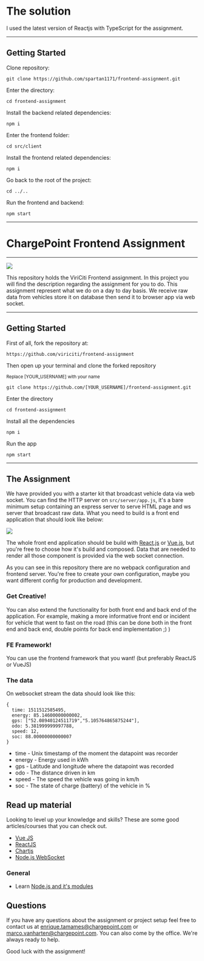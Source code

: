 # The solution

I used the latest version of Reactjs with TypeScript for the assignment.

---

## Getting Started

Clone repository:

`git clone https://github.com/spartan1171/frontend-assignment.git`

Enter the directory:

`cd frontend-assignment`

Install the backend related dependencies:

`npm i`

Enter the frontend folder:

`cd src/client`

Install the frontend related dependencies:

`npm i`

Go back to the root of the project:

`cd ../..`

Run the frontend and backend:

`npm start`

---

# ChargePoint Frontend Assignment

---

![](https://imgs.xkcd.com/comics/self_description.png)

This repository holds the ViriCiti Frontend assignment. In this project you will find the description regarding the assignment for you to do. This assignment represent what we do on a day to day basis. We receive raw data from vehicles store it on database then send it to browser app via web socket.

---

## Getting Started

First of all, fork the repository at:

`https://github.com/viriciti/frontend-assignment`

Then open up your terminal and clone the forked repository

<sup>Replace [YOUR_USERNAME] with your name</sup>

`git clone https://github.com/[YOUR_USERNAME]/frontend-assignment.git`

Enter the directory

`cd frontend-assignment`

Install all the dependencies

`npm i`

Run the app

`npm start`

---

## The Assignment

We have provided you with a starter kit that broadcast vehicle data via web socket. You can find the HTTP server on `src/server/app.js`, it's a bare minimum setup containing an express server to serve HTML page and ws server that broadcast raw data. What you need to build is a front end application that should look like below:

![](https://github.com/viriciti/frontend-assignment/raw/master/sketch.png)

The whole front end application should be build with [React.js](https://reactjs.org/) or [Vue.js](https://vuejs.org/), but you're free to choose how it's build and composed. Data that are needed to render all those component is provided via the web socket connection.

As you can see in this repository there are no webpack configuration and frontend server. You're free to create your own configuration, maybe you want different config for production and development.

### Get Creative!

You can also extend the functionality for both front end and back end of the application. For example, making a more informative front end or incident for vehicle that went to fast on the road (this can be done both in the front end and back end, double points for back end implementation ;) )

### FE Framework!

You can use the frontend framework that you want! (but preferably ReactJS or VueJS)

### The data

On websocket stream the data should look like this:

```JS
{
  time: 1511512585495,
  energy: 85.14600000000002,
  gps: ["52.08940124511719","5.105764865875244"],
  odo: 5.381999999997788,
  speed: 12,
  soc: 88.00000000000007
}
```

- time - Unix timestamp of the moment the datapoint was recorder
- energy - Energy used in kWh
- gps - Latitude and longitude where the datapoint was recorded
- odo - The distance driven in km
- speed - The speed the vehicle was going in km/h
- soc - The state of charge (battery) of the vehicle in %

## Read up material

Looking to level up your knowledge and skills? These are some good articles/courses that you can check out.

- [Vue JS](https://vuejs.org/)
- [ReactJS](https://reactjs.org/)
- [Chartjs](https://www.chartjs.org/)
- [Node.js WebSocket](https://flaviocopes.com/node-websockets/)

### General

- Learn [Node.js and it's modules](http://nodeschool.io/#workshoppers)

## Questions

If you have any questions about the assignment or project setup feel free to contact us at <a href='mailto:enrique.tamames@chargepoint.com'>enrique.tamames@chargepoint.com</a> or <a href='mailto:marco.vanharten@chargepoint.com'>marco.vanharten@chargepoint.com</a>. You can also come by the office. We're always ready to help.

Good luck with the assignment!
